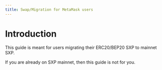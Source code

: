 ```yaml
---
title: Swap/Migration for MetaMask users
---
```


# Introduction

This guide is meant for users migrating their ERC20/BEP20 SXP to mainnet SXP.

If you are already on SXP mainnet, then this guide is not for you.

## 




